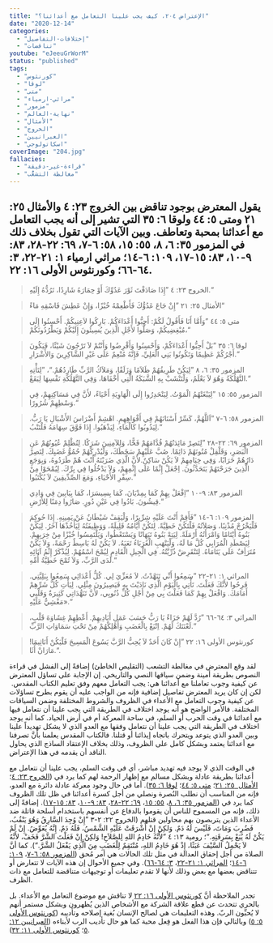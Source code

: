 ```yaml
---
title: "الإعتراض ٢٠٤، كيف يجب علينا التعامل مع أعدائنا؟"
date: "2020-12-14"
categories:
  - "إختلافات-التفاصيل"
  - "تناقضات"
youtube: "eJeeuGrWorM"
status: "published"
tags:
  - "كورنثوس"
  - "لوقا"
  - "متى"
  - "مراثي-ارمياء"
  - "مزمور"
  - "نهاية-العالم"
  - "الأمثال"
  - "الخروج"
  - "العبرانيين"
  - "اسكاتولوجي"
coverImage: "204.jpg"
fallacies:
  - "قراءة-غير-دقيقة"
  - "مغالطة التشعُّب"
---
```


## **يقول المعترض بوجود تناقض بين الخروج ٢٣: ٤ والأمثال ٢٥: ٢١ ومتى ٥: ٤٤ ولوقا ٦: ٣٥ التي تشير إلى أنه يجب التعامل مع أعدائنا بمحبة وتعاطف. وبين الآيات التي تقول بخلاف ذلك في المزمور ٣٥: ٦، ٨، ٥٥: ١٥، ٥٨: ٦-٧، ٦٩: ٢٢-٢٨، ٨٣: ٩-١٠، ٨٣: ١٥-١٧، ١٠٩: ٦-١٤؛ مراثي ارمياء ١: ٢١-٢٢، ٣: ٦٤-٦٦؛ وكورنثوس الأولى ١٦: ٢٢.**

> الخروج ٢٣: ٤ ”إِذَا صَادَفْتَ ثَوْرَ عَدُوِّكَ أَوْ حِمَارَهُ شَارِدًا، تَرُدُّهُ إِلَيْهِ.“

> الأمثال ٢٥: ٢١ ”إِنْ جَاعَ عَدُوُّكَ فَأَطْعِمْهُ خُبْزًا، وَإِنْ عَطِشَ فَاسْقِهِ مَاءً“

> متى ٥: ٤٤ ”وَأَمَّا أَنَا فَأَقُولُ لَكُمْ: أَحِبُّوا أَعْدَاءَكُمْ. بَارِكُوا لاَعِنِيكُمْ. أَحْسِنُوا إِلَى مُبْغِضِيكُمْ، وَصَلُّوا لأَجْلِ الَّذِينَ يُسِيئُونَ إِلَيْكُمْ وَيَطْرُدُونَكُمْ،“

> لوقا ٦: ٣٥ ”بَلْ أَحِبُّوا أَعْدَاءَكُمْ، وَأَحْسِنُوا وَأَقْرِضُوا وَأَنْتُمْ لاَ تَرْجُونَ شَيْئًا، فَيَكُونَ أَجْرُكُمْ عَظِيمًا وَتَكُونُوا بَنِي الْعَلِيِّ، فَإِنَّهُ مُنْعِمٌ عَلَى غَيْرِ الشَّاكِرِينَ وَالأَشْرَارِ.“

> المزمور ٣٥: ٦، ٨ ”لِيَكُنْ طَرِيقُهُمْ ظَلاَمًا وَزَلَقًا، وَمَلاَكُ الرَّبِّ طَارِدُهُمْ.“، ”لِتَأْتِهِ التَّهْلُكَةُ وَهُوَ لاَ يَعْلَمُ، وَلْتَنْشَبْ بِهِ الشَّبَكَةُ الَّتِي أَخْفَاهَا، وَفِي التَّهْلُكَةِ نَفْسِهَا لِيَقَعْ.“

> المزمور ٥٥: ١٥ ”لِيَبْغَتْهُمُ الْمَوْتُ. لِيَنْحَدِرُوا إِلَى الْهَاوِيَةِ أَحْيَاءً، لأَنَّ فِي مَسَاكِنِهِمْ، فِي وَسْطِهِمْ شُرُورًا.“

> المزمور ٥٨: ٦-٧ ”اَللَّهُمَّ، كَسِّرْ أَسْنَانَهُمْ فِي أَفْوَاهِهِمِ. اهْشِمْ أَضْرَاسَ الأَشْبَالِ يَا رَبُّ. لِيَذُوبُوا كَالْمَاءِ، لِيَذْهَبُوا. إِذَا فَوَّقَ سِهَامَهُ فَلْتَنْبُ.“

> المزمور ٦٩: ٢٢-٢٨ ”لِتَصِرْ مَائِدَتُهُمْ قُدَّامَهُمْ فَخًّا، وَلِلآمِنِينَ شَرَكًا. لِتُظْلِمْ عُيُونُهُمْ عَنِ الْبَصَرِ، وَقَلْقِلْ مُتُونَهُمْ دَائِمًا. صُبَّ عَلَيْهِمْ سَخَطَكَ، وَلْيُدْرِكْهُمْ حُمُوُّ غَضَبِكَ. لِتَصِرْ دَارُهُمْ خَرَابًا، وَفِي خِيَامِهِمْ لاَ يَكُنْ سَاكِنٌ.لأَنَّ الَّذِي ضَرَبْتَهُ أَنْتَ هُمْ طَرَدُوهُ، وَبِوَجَعِ الَّذِينَ جَرَحْتَهُمْ يَتَحَدَّثُونَ. اِجْعَلْ إِثْمًا عَلَى إِثْمِهِمْ، وَلاَ يَدْخُلُوا فِي بِرِّكَ. لِيُمْحَوْا مِنْ سِفْرِ الأَحْيَاءِ، وَمَعَ الصِّدِّيقِينَ لاَ يُكْتَبُوا.“

> المزمور ٨٣: ٩-١٠ ”اِفْعَلْ بِهِمْ كَمَا بِمِدْيَانَ، كَمَا بِسِيسَرَا، كَمَا بِيَابِينَ فِي وَادِي قِيشُونَ. بَادُوا فِي عَيْنِ دُورٍ. صَارُوا دِمَنًا لِلأَرْضِ.“

> المزمور ١٠٩: ٦-١٤ ”فَأَقِمْ أَنْتَ عَلَيْهِ شِرِّيرًا، وَلْيَقِفْ شَيْطَانٌ عَنْ يَمِينِهِ. إِذَا حُوكِمَ فَلْيَخْرُجْ مُذْنِبًا، وَصَلاَتُهُ فَلْتَكُنْ خَطِيَّةً. لِتَكُنْ أَيَّامُهُ قَلِيلَةً، وَوَظِيفَتُهُ لِيَأْخُذْهَا آخَرُ. لِيَكُنْ بَنُوهُ أَيْتَامًا وَامْرَأَتُهُ أَرْمَلَةً. لِيَتِهْ بَنُوهُ تَيَهَانًا وَيَسْتَعْطُوا، وَيَلْتَمِسُوا خُبْزًا مِنْ خِرَبِهِمْ. لِيَصْطَدِ الْمُرَابِي كُلَّ مَا لَهُ، وَلْيَنْهَبِ الْغُرَبَاءُ تَعَبَهُ. لاَ يَكُنْ لَهُ بَاسِطٌ رَحْمَةً، وَلاَ يَكُنْ مُتَرَأِفٌ عَلَى يَتَامَاهُ. لِتَنْقَرِضْ ذُرِّيَّتُهُ. فِي الْجِيلِ الْقَادِمِ لِيُمْحَ اسْمُهُمْ. لِيُذْكَرْ إِثْمُ آبَائِهِ لَدَى الرَّبِّ، وَلاَ تُمْحَ خَطِيَّةُ أُمِّهِ.“

> المراثي ١: ٢١-٢٢ ”سَمِعُوا أَنِّي تَنَهَّدْتُ. لاَ مُعَزِّيَ لِي. كُلُّ أَعْدَائِي سَمِعُوا بِبَلِيَّتِي. فَرِحُوا لأَنَّكَ فَعَلْتَ. تَأْتِي بِالْيَوْمِ الَّذِي نَادَيْتَ بِهِ فَيَصِيرُونَ مِثْلِي. لِيَأْتِ كُلُّ شَرِّهِمْ أَمَامَكَ. وَافْعَلْ بِهِمْ كَمَا فَعَلْتَ بِي مِنْ أَجْلِ كُلِّ ذُنُوبِي، لأَنَّ تَنَهُّدَاتِي كَثِيرَةٌ وَقَلْبِي مَغْشِيٌّ عَلَيْهِ».“

> المراثي ٣: ٦٤-٦٦ ”رُدَّ لَهُمْ جَزَاءً يَا رَبُّ حَسَبَ عَمَلِ أَيَادِيهِمْ. أَعْطِهِمْ غِشَاوَةَ قَلْبٍ، لَعْنَتَكَ لَهُمْ. اِتْبَعْ بِالْغَضَبِ وَأَهْلِكْهُمْ مِنْ تَحْتِ سَمَاوَاتِ الرَّبِّ.“

> كورنثوس الأولى ١٦: ٢٢ ”إِنْ كَانَ أَحَدٌ لاَ يُحِبُّ الرَّبَّ يَسُوعَ الْمَسِيحَ فَلْيَكُنْ أَنَاثِيمَا! مَارَانْ أَثَا.“.

لقد وقع المعترض في مغالطة التشعب (التقليص الخاطئ) إضافةً إلى الفشل في قراءة النصوص بطريقة أمينة وضمن سياقها النصي والتاريخي. إن الإجابة على تساؤل المعترض عن كيفية وجوب تعاملنا مع أعدائنا هي: يجب التعامل معهم وفق تعليم الكتاب المقدس.  لكن إن كان يريد المعترض تفاصيل إضافية فإنه من الواجب عليه أن يقوم بطرح تساؤلات عن كيفية وجوب التعامل مع الأعداء في الظروف والشروط المختلفة وضمن السياقات المختلفة. فالأمر الواضح هو أنه يوجد اختلاف في الطريقة التي يجب علينا أن نتعامل فيها مع أعدائنا في وقت الحرب أو السلم، في ساحة المعركة أم في أرض الحياد. كما أنه يوجد اختلاف في الطريقة التي يجب علينا أن نتعامل وفقها مع العدو الذي لا يشكل تهديداً علينا وبين العدو الذي يتوعد ويتحرك باتجاه إيذائنا أو قتلنا. فالكتاب المقدس يعلمنا بأنَّ تصرفنا مع أعدائنا يعتمد وبشكل كامل على الظروف، وذلك بخلاف الإعتقاد الساذج الذي يحاول الناقد أن يقدمه في هذا الإعتراض.

في الوقت الذي لا يوجد فيه تهديد مباشر، أي في وقت السلم، يجب علينا أن نتعامل مع أعدائنا بطريقة عادلة وبشكل مسالم مع إظهار الرحمة لهم كما يرد في ([الخروج ٢٣: ٤](https://biblia.com/books/ar-vandyke/ex23.4)؛ [الأمثال  ٢٥: ٢١](https://biblia.com/books/ar-vandyke/pr25.21)؛ [متى ٥: ٤٤](https://biblia.com/books/ar-vandyke/5.44)؛ [لوقا ٦: ٣٥](https://biblia.com/books/ar-vandyke/lk6.35)). أما في حال وجود معركة عادلة دائرة مع العدو، فإنه من المناسب أن نطلب النُصرة ونصلي من أجل كسرة أعدائنا في ظل تلك الظروف كما يرد في ([المزمور ٣٥: ٦، ٨](https://biblia.com/books/ar-vandyke/ps35.6-8)، [٥٥: ١٥](https://biblia.com/books/ar-vandyke/ps55.15)، [٦٩: ٢٢-٢٨](https://biblia.com/books/ar-vandyke/ps69.22-28)، [٨٣: ٩-١٠](https://biblia.com/books/ar-vandyke/83.9-10)، [٨٣: ١٥-١٧](https://biblia.com/books/ar-vandyke/ps83.15-17)). إضافةً إلى ذلك، فإنه من المسموح للناس أن يقوموا بالدفاع عن أنفسهم باستخدام أسلحة قاتلة ضد الأعداء الذين يتربصون بهم محاولين قتلهم (الخروج ٢٢: ٢-٣ ”إِنْ وُجِدَ السَّارِقُ وَهُوَ يَنْقُبُ، فَضُرِبَ وَمَاتَ، فَلَيْسَ لَهُ دَمٌ. وَلكِنْ إِنْ أَشْرَقَتْ عَلَيْهِ الشَّمْسُ، فَلَهُ دَمٌ. إِنَّهُ يُعَوِّضُ. إِنْ لَمْ يَكُنْ لَهُ يُبَعْ بِسَرِقَتِهِ.“؛ رومية ١٣: ٤ ”لأَنَّهُ خَادِمُ اللهِ لِلصَّلاَحِ! وَلكِنْ إِنْ فَعَلْتَ الشَّرَّ فَخَفْ، لأَنَّهُ لاَ يَحْمِلُ السَّيْفَ عَبَثًا، إِذْ هُوَ خَادِمُ اللهِ، مُنْتَقِمٌ لِلْغَضَبِ مِنَ الَّذِي يَفْعَلُ الشَّرَّ.“). كما أنَّ الصلاة من أجل إحقاق العدالة في مثل تلك الحالات هي أمر مُحق ([المزمور ٥٨: ٦-٧](https://biblia.com/books/ar-vandyke/ps58.6-7)، [١٠٩: ٦-١٤](https://biblia.com/books/ar-vandyke/ps109.6-14)؛ [المراثي ١: ٢١-٢٢](https://biblia.com/books/ar-vandyke/lam1.21-22)، [٣: ٦٤-٦٦](https://biblia.com/books/ar-vandyke/lam3.64-66)). وفي جميع الأحوال إن هذه الآيات لا تتعارض أو تتناقض بعضها مع بعض وذلك لأنها لا تقدم تعليمات أو توجيهات متناقضة للتعامل مع ذات الظرف.

تجدر الملاحظة أنَّ [كورنثوس الأولى ١٦: ٢٢](https://biblia.com/books/ar-vandyke/1cor16.22) لا تناقش مع موضوع التعامل مع الأعداء. بل بالحري تتحدث عن قطع علاقة الشركة مع الأشخاص الذين يُظهرون وبشكل مستمر أنهم لا يُحبِّون الربّ. وهذه التعليمات هي لصالح الإنسان بُغية إصلاحه وتأديبه ([كورنثوس الأولى ٥: ٥](https://biblia.com/books/ar-vandyke/1cor5.5)) وبالتالي فإن هذا الفعل هو فِعل محبة كما هو حال تأديب الرب لأبناءه ([العبرانيين ١٢: ٥](https://biblia.com/books/ar-vandyke/heb12.5)؛ [كورنثوس الأولى ١١: ٣٢](https://biblia.com/books/ar-vandyke/1cor11.32)).
